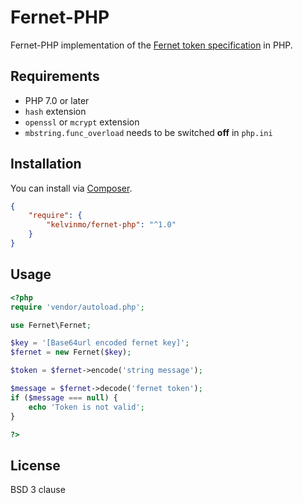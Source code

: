 # Fernet-PHP

Fernet-PHP implementation of the [Fernet token specification](https://github.com/fernet/spec/blob/master/Spec.md)
in PHP.

## Requirements

- PHP 7.0 or later
- `hash` extension
- `openssl` or `mcrypt` extension
- `mbstring.func_overload` needs to be switched **off** in `php.ini`

## Installation

You can install via [Composer](http://getcomposer.org/).

```json
{
    "require": {
        "kelvinmo/fernet-php": "^1.0"
    }
}
```

## Usage

```php
<?php
require 'vendor/autoload.php';

use Fernet\Fernet;

$key = '[Base64url encoded fernet key]';
$fernet = new Fernet($key);

$token = $fernet->encode('string message');

$message = $fernet->decode('fernet token');
if ($message === null) {
    echo 'Token is not valid';
}

?>
```

## License

BSD 3 clause
